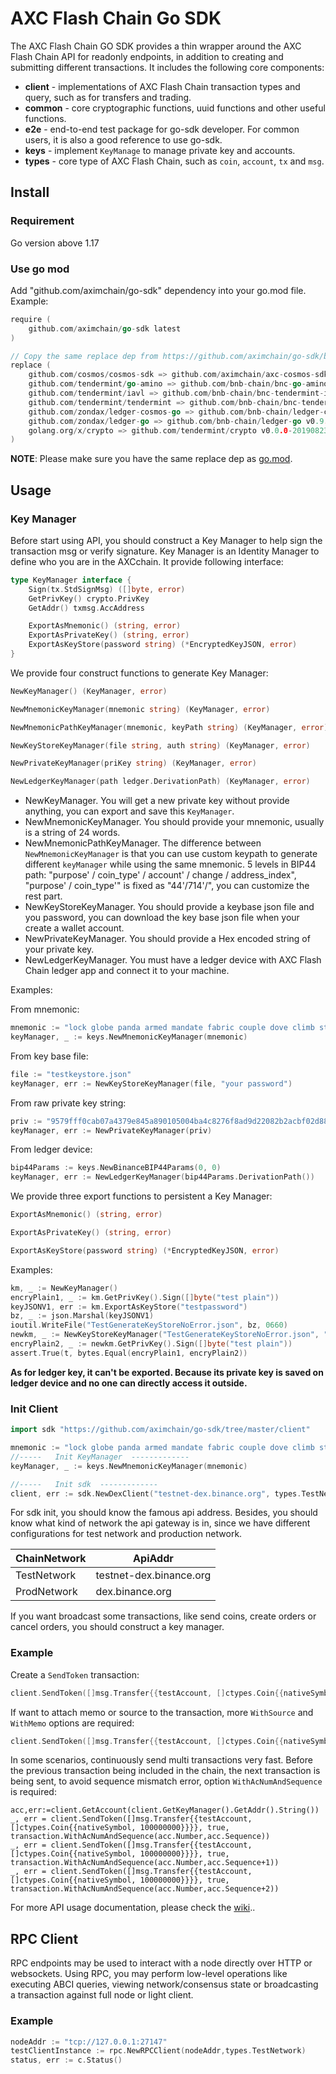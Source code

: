 # AXC Flash Chain Go SDK

The AXC Flash Chain GO SDK provides a thin wrapper around the AXC Flash Chain API for readonly endpoints, in addition to creating and submitting different transactions.
It includes the following core components:

* **client** - implementations of AXC Flash Chain transaction types and query, such as for transfers and trading.
* **common** - core cryptographic functions, uuid functions and other useful functions.
* **e2e** - end-to-end test package for go-sdk developer. For common users, it is also a good reference to use go-sdk.
* **keys** - implement `KeyManage` to manage private key and accounts.
* **types** - core type of AXC Flash Chain, such as `coin`, `account`, `tx` and `msg`.

## Install

### Requirement

Go version above 1.17

### Use go mod

Add "github.com/aximchain/go-sdk" dependency into your go.mod file. Example:
```go
require (
	github.com/aximchain/go-sdk latest
)

// Copy the same replace dep from https://github.com/aximchain/go-sdk/blob/master/go.mod
replace (
    github.com/cosmos/cosmos-sdk => github.com/aximchain/axc-cosmos-sdk v0.1.1-1675651356924-53e251c04261
    github.com/tendermint/go-amino => github.com/bnb-chain/bnc-go-amino v0.14.1-binance.2
    github.com/tendermint/iavl => github.com/bnb-chain/bnc-tendermint-iavl v0.12.0-binance.4
    github.com/tendermint/tendermint => github.com/bnb-chain/bnc-tendermint v0.32.3-binance.3.0.20221109023026-379ddbab19d1
    github.com/zondax/ledger-cosmos-go => github.com/bnb-chain/ledger-cosmos-go v0.9.9-binance.3
    github.com/zondax/ledger-go => github.com/bnb-chain/ledger-go v0.9.1
    golang.org/x/crypto => github.com/tendermint/crypto v0.0.0-20190823183015-45b1026d81ae
)
```

**NOTE**: Please make sure you have the same replace dep as [go.mod](https://github.com/aximchain/go-sdk/blob/master/go.mod).

## Usage

### Key Manager

Before start using API, you should construct a Key Manager to help sign the transaction msg or verify signature.
Key Manager is an Identity Manager to define who you are in the AXCchain. It provide following interface:

```go
type KeyManager interface {
	Sign(tx.StdSignMsg) ([]byte, error)
	GetPrivKey() crypto.PrivKey
	GetAddr() txmsg.AccAddress

	ExportAsMnemonic() (string, error)
	ExportAsPrivateKey() (string, error)
	ExportAsKeyStore(password string) (*EncryptedKeyJSON, error)
}
```

We provide four construct functions to generate Key Manager:
```go
NewKeyManager() (KeyManager, error)

NewMnemonicKeyManager(mnemonic string) (KeyManager, error)

NewMnemonicPathKeyManager(mnemonic, keyPath string) (KeyManager, error)

NewKeyStoreKeyManager(file string, auth string) (KeyManager, error)

NewPrivateKeyManager(priKey string) (KeyManager, error)

NewLedgerKeyManager(path ledger.DerivationPath) (KeyManager, error)

```
- NewKeyManager. You will get a new private key without provide anything, you can export and save this `KeyManager`.
- NewMnemonicKeyManager. You should provide your mnemonic, usually is a string of 24 words.
- NewMnemonicPathKeyManager. The difference between `NewMnemonicKeyManager` is that you can use custom keypath to generate different `keyManager` while using the same mnemonic. 5 levels in BIP44 path: "purpose' / coin_type' / account' / change / address_index", "purpose' / coin_type'" is fixed as "44'/714'/", you can customize the rest part.
- NewKeyStoreKeyManager. You should provide a keybase json file and you password, you can download the key base json file when your create a wallet account.
- NewPrivateKeyManager. You should provide a Hex encoded string of your private key.
- NewLedgerKeyManager. You must have a ledger device with AXC Flash Chain ledger app and connect it to your machine.

Examples:

From mnemonic:
```Go
mnemonic := "lock globe panda armed mandate fabric couple dove climb step stove price recall decrease fire sail ring media enhance excite deny valid ceiling arm"
keyManager, _ := keys.NewMnemonicKeyManager(mnemonic)
```

From key base file:
```GO
file := "testkeystore.json"
keyManager, err := NewKeyStoreKeyManager(file, "your password")

```

From raw private key string:
```GO
priv := "9579fff0cab07a4379e845a890105004ba4c8276f8ad9d22082b2acbf02d884b"
keyManager, err := NewPrivateKeyManager(priv)
```

From ledger device:
```GO
bip44Params := keys.NewBinanceBIP44Params(0, 0)
keyManager, err := NewLedgerKeyManager(bip44Params.DerivationPath())
```

We provide three export functions to persistent a Key Manager:

```go
ExportAsMnemonic() (string, error)

ExportAsPrivateKey() (string, error)

ExportAsKeyStore(password string) (*EncryptedKeyJSON, error)
```

Examples:
```go
km, _ := NewKeyManager()
encryPlain1, _ := km.GetPrivKey().Sign([]byte("test plain"))
keyJSONV1, err := km.ExportAsKeyStore("testpassword")
bz, _ := json.Marshal(keyJSONV1)
ioutil.WriteFile("TestGenerateKeyStoreNoError.json", bz, 0660)
newkm, _ := NewKeyStoreKeyManager("TestGenerateKeyStoreNoError.json", "testpassword")
encryPlain2, _ := newkm.GetPrivKey().Sign([]byte("test plain"))
assert.True(t, bytes.Equal(encryPlain1, encryPlain2))
```
**As for ledger key, it can't be exported. Because its private key is saved on ledger device and no one can directly access it outside.**

### Init Client

```GO
import sdk "https://github.com/aximchain/go-sdk/tree/master/client"

mnemonic := "lock globe panda armed mandate fabric couple dove climb step stove price recall decrease fire sail ring media enhance excite deny valid ceiling arm"
//-----   Init KeyManager  -------------
keyManager, _ := keys.NewMnemonicKeyManager(mnemonic)

//-----   Init sdk  -------------
client, err := sdk.NewDexClient("testnet-dex.binance.org", types.TestNetwork, keyManager)

```
For sdk init, you should know the famous api address. Besides, you should know what kind of network the api gateway is in, since we have different configurations for
test network and production network.

|  ChainNetwork |  ApiAddr |
|-------------- |----------------------------------|
|   TestNetwork | testnet-dex.binance.org  |
|   ProdNetwork | dex.binance.org          |                                |

If you want broadcast some transactions, like send coins, create orders or cancel orders, you should construct a key manager.


### Example

Create a `SendToken` transaction:
```go
client.SendToken([]msg.Transfer{{testAccount, []ctypes.Coin{{nativeSymbol, 100000000}}}}, true)
```

If want to attach memo or source to the transaction, more `WithSource` and `WithMemo` options are required:
```go
client.SendToken([]msg.Transfer{{testAccount, []ctypes.Coin{{nativeSymbol, 100000000}}}}, true, transaction.WithSource(100),transaction.WithMemo("test memo"))
```

In some scenarios, continuously send multi transactions very fast. Before the previous transaction being included in the chain, the next transaction is being sent, to avoid sequence mismatch error, option `WithAcNumAndSequence` is required:
```
acc,err:=client.GetAccount(client.GetKeyManager().GetAddr().String())
_, err = client.SendToken([]msg.Transfer{{testAccount, []ctypes.Coin{{nativeSymbol, 100000000}}}}, true, transaction.WithAcNumAndSequence(acc.Number,acc.Sequence))
_, err = client.SendToken([]msg.Transfer{{testAccount, []ctypes.Coin{{nativeSymbol, 100000000}}}}, true, transaction.WithAcNumAndSequence(acc.Number,acc.Sequence+1))
_, err = client.SendToken([]msg.Transfer{{testAccount, []ctypes.Coin{{nativeSymbol, 100000000}}}}, true, transaction.WithAcNumAndSequence(acc.Number,acc.Sequence+2))
```

For more API usage documentation, please check the [wiki](https://github.com/aximchain/go-sdk/wiki)..

## RPC Client
RPC endpoints may be used to interact with a node directly over HTTP or websockets. Using RPC, you may perform low-level
operations like executing ABCI queries, viewing network/consensus state or broadcasting a transaction against full node or
light client.

### Example
```go
nodeAddr := "tcp://127.0.0.1:27147"
testClientInstance := rpc.NewRPCClient(nodeAddr,types.TestNetwork)
status, err := c.Status()
```
